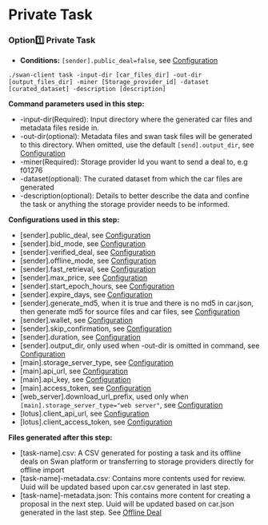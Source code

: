 # Private Task

### Option1️⃣ Private Task

* **Conditions:** `[sender].public_deal=false`, see [Configuration](https://github.com/filswan/go-swan-client/tree/release-v0.1.0-rc1#Configuration)

```
./swan-client task -input-dir [car_files_dir] -out-dir [output_files_dir] -miner [Storage_provider_id] -dataset [curated_dataset] -description [description]
```

**Command parameters used in this step:**

* \-input-dir(Required): Input directory where the generated car files and metadata files reside in.
* \-out-dir(optional): Metadata files and swan task files will be generated to this directory. When omitted, use the default `[send].output_dir`, see [Configuration](https://github.com/filswan/go-swan-client/tree/release-v0.1.0-rc1#Configuration)
* \-miner(Required): Storage provider Id you want to send a deal to, e.g f01276
* \-dataset(optional): The curated dataset from which the car files are generated
* \-description(optional): Details to better describe the data and confine the task or anything the storage provider needs to be informed.

**Configurations used in this step:**

* \[sender].public\_deal, see [Configuration](https://github.com/filswan/go-swan-client/tree/release-v0.1.0-rc1#Configuration)
* \[sender].bid\_mode, see [Configuration](https://github.com/filswan/go-swan-client/tree/release-v0.1.0-rc1#Configuration)
* \[sender].verified\_deal, see [Configuration](https://github.com/filswan/go-swan-client/tree/release-v0.1.0-rc1#Configuration)
* \[sender].offline\_mode, see [Configuration](https://github.com/filswan/go-swan-client/tree/release-v0.1.0-rc1#Configuration)
* \[sender].fast\_retrieval, see [Configuration](https://github.com/filswan/go-swan-client/tree/release-v0.1.0-rc1#Configuration)
* \[sender].max\_price, see [Configuration](https://github.com/filswan/go-swan-client/tree/release-v0.1.0-rc1#Configuration)
* \[sender].start\_epoch\_hours, see [Configuration](https://github.com/filswan/go-swan-client/tree/release-v0.1.0-rc1#Configuration)
* \[sender].expire\_days, see [Configuration](https://github.com/filswan/go-swan-client/tree/release-v0.1.0-rc1#Configuration)
* \[sender].generate\_md5, when it is true and there is no md5 in car.json, then generate md5 for source files and car files, see [Configuration](https://github.com/filswan/go-swan-client/tree/release-v0.1.0-rc1#Configuration)
* \[sender].wallet, see [Configuration](https://github.com/filswan/go-swan-client/tree/release-v0.1.0-rc1#Configuration)
* \[sender].skip\_confirmation, see [Configuration](https://github.com/filswan/go-swan-client/tree/release-v0.1.0-rc1#Configuration)
* \[sender].duration, see [Configuration](https://github.com/filswan/go-swan-client/tree/release-v0.1.0-rc1#Configuration)
* \[sender].output\_dir, only used when -out-dir is omitted in command, see [Configuration](https://github.com/filswan/go-swan-client/tree/release-v0.1.0-rc1#Configuration)
* \[main].storage\_server\_type, see [Configuration](https://github.com/filswan/go-swan-client/tree/release-v0.1.0-rc1#Configuration)
* \[main].api\_url, see [Configuration](https://github.com/filswan/go-swan-client/tree/release-v0.1.0-rc1#Configuration)
* \[main].api\_key, see [Configuration](https://github.com/filswan/go-swan-client/tree/release-v0.1.0-rc1#Configuration)
* \[main].access\_token, see [Configuration](https://github.com/filswan/go-swan-client/tree/release-v0.1.0-rc1#Configuration)
* \[web\_server].download\_url\_prefix, used only when `[main].storage_server_type="web server"`, see [Configuration](https://github.com/filswan/go-swan-client/tree/release-v0.1.0-rc1#Configuration)
* \[lotus].client\_api\_url, see [Configuration](https://github.com/filswan/go-swan-client/tree/release-v0.1.0-rc1#Configuration)
* \[lotus].client\_access\_token, see [Configuration](https://github.com/filswan/go-swan-client/tree/release-v0.1.0-rc1#Configuration)

**Files generated after this step:**

* \[task-name].csv: A CSV generated for posting a task and its offline deals on Swan platform or transferring to storage providers directly for offline import
* \[task-name]-metadata.csv: Contains more contents used for review. Uuid will be updated based upon car.csv generated in last step.
* \[task-name]-metadata.json: This contains more content for creating a proposal in the next step. Uuid will be updated based on car.json generated in the last step. See [Offline Deal](https://github.com/filswan/go-swan-client/tree/release-v0.1.0-rc1#Offline-Deal)
